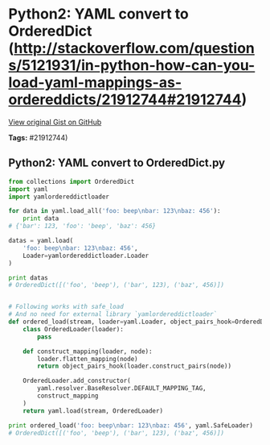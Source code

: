 # Python2: YAML convert to OrderedDict (http://stackoverflow.com/questions/5121931/in-python-how-can-you-load-yaml-mappings-as-ordereddicts/21912744#21912744)

[View original Gist on GitHub](https://gist.github.com/Integralist/f6ff300dd586d40bf3584183f419b09e)

**Tags:** #21912744)

## Python2: YAML convert to OrderedDict.py

```python
from collections import OrderedDict
import yaml
import yamlordereddictloader

for data in yaml.load_all('foo: beep\nbar: 123\nbaz: 456'):
    print data
# {'bar': 123, 'foo': 'beep', 'baz': 456}

datas = yaml.load(
    'foo: beep\nbar: 123\nbaz: 456',
    Loader=yamlordereddictloader.Loader
)

print datas
# OrderedDict([('foo', 'beep'), ('bar', 123), ('baz', 456)])


# Following works with safe_load
# And no need for external library `yamlordereddictloader`
def ordered_load(stream, loader=yaml.Loader, object_pairs_hook=OrderedDict):
    class OrderedLoader(loader):
        pass

    def construct_mapping(loader, node):
        loader.flatten_mapping(node)
        return object_pairs_hook(loader.construct_pairs(node))

    OrderedLoader.add_constructor(
        yaml.resolver.BaseResolver.DEFAULT_MAPPING_TAG,
        construct_mapping
    )
    return yaml.load(stream, OrderedLoader)

print ordered_load('foo: beep\nbar: 123\nbaz: 456', yaml.SafeLoader)
# OrderedDict([('foo', 'beep'), ('bar', 123), ('baz', 456)])
```

